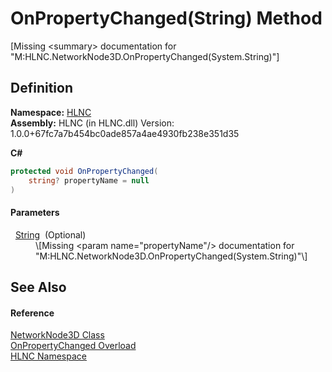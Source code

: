 # OnPropertyChanged(String) Method


\[Missing &lt;summary&gt; documentation for "M:HLNC.NetworkNode3D.OnPropertyChanged(System.String)"\]



## Definition
**Namespace:** <a href="N_HLNC">HLNC</a>  
**Assembly:** HLNC (in HLNC.dll) Version: 1.0.0+67fc7a7b454bc0ade857a4ae4930fb238e351d35

**C#**
``` C#
protected void OnPropertyChanged(
	string? propertyName = null
)
```



#### Parameters
<dl><dt>  <a href="https://learn.microsoft.com/dotnet/api/system.string" target="_blank" rel="noopener noreferrer">String</a>  (Optional)</dt><dd>\[Missing &lt;param name="propertyName"/&gt; documentation for "M:HLNC.NetworkNode3D.OnPropertyChanged(System.String)"\]</dd></dl>

## See Also


#### Reference
<a href="T_HLNC_NetworkNode3D">NetworkNode3D Class</a>  
<a href="Overload_HLNC_NetworkNode3D_OnPropertyChanged">OnPropertyChanged Overload</a>  
<a href="N_HLNC">HLNC Namespace</a>  
